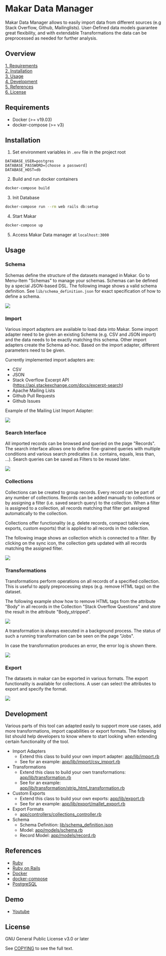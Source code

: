 # Makar Data Manager

Makar Data Manager allows to easily import data from different sources (e.g Stack Overflow, Github, Mailinglists). 
User-Defined data models guarantee great flexibility, and with extendable Transformations the data can be preprocessed as needed for further analysis.

## Overview

[1. Requirements](#requirements)<br />
[2. Installation](#installation)<br />
[3. Usage](#usage)<br />
[4. Development](#development)<br />
[5. References](#references)<br />
[6. License](#license)

## Requirements

- Docker (>= v19.03)
- docker-compose (>= v3)

## Installation

1. Set environment variables in `.env` file in the project root

```.env
DATABASE_USER=postgres
DATABASE_PASSWORD=[choose a password]
DATABASE_HOST=db
```

2. Build and run docker containers

```bash
docker-compose build
```

3. Init Database

```bash
docker-compose run --rm web rails db:setup
```

4. Start Makar

```bash
docker-compose up
```

5. Access Makar Data manager at `localhost:3000`

## Usage

### Schema

Schemas define the structure of the datasets managed in Makar.
Go to Menu-Item "Schemas" to manage your schemas.
Schemas can be defined by a special JSON-based DSL.
The following image shows a valid schema definition.
 See `lib/schema_definition.json` for exact specification of how to define a schema.


![](doc/schema.png)

### Import

Various import adapters are available to load data into Makar.
Some import adapter need to be given an existing Schema (e.g. CSV and JSON import) and the data needs to be exactly matching this schema.
Other import adapters create the Schema ad-hoc.
Based on the import adapter, different parameters need to be given.

Currently implemented import adapters are:

- CSV
- JSON
- Stack Overflow Excerpt API (https://api.stackexchange.com/docs/excerpt-search)
- Apache Mailing Lists
- Github Pull Requests
- Github Issues

Example of the Mailing List Import Adapter:

![](doc/import_ml.png)

### Search Interface

All imported records can be browsed and queried on the page "Records".
The search interface allows one to define fine-grained queries with multiple conditions and various search predicates (i.e. contains, equals, less than, ...).
Search queries can be saved as Filters to be reused later.

![](doc/search.png)

### Collections

Collections can be created to group records. 
Every record can be part of any number of collections.
Records can be added manually to collections or by assigning a filter (i.e. saved search query) to the collection. When a filter is assigned to a collection, all records matching that filter get assigned automatically to the collection.

Collections offer functionality (e.g. delete records, compact table view, exports, custom exports) that is applied to all records in the collection.

The following image shows an collection which is connected to a filter. By clicking on the sync icon, the collection gets updated with all records matching the assigned filter.

![](doc/collection.png)

### Transformations

Transformations perform operations on all records of a specified collection.
This is useful to apply preprocessing steps (e.g. remove HTML tags) on the dataset.

The following example show how to remove HTML tags from the attribute "Body" in all records in the Collection "Stack Overflow Questions" and store the result in the attribute "Body_stripped".

![](doc/transformation.png)

A transformation is always executed in a background process. 
The status of such a running transformation can be seen on the page "Jobs".

In case the transformation produces an error, the error log is shown there.

![](doc/jobs.png)

### Export

The datasets in makar can be exported in various formats.
The export functionality is available for collections.
A user can select the attributes to export and specify the format.

![](doc/export.png)

## Development

Various parts of this tool can adapted easily to support more use cases, add more transformations, import capabilities or export formats.
The following list should help developers to know where to start looking when extending certain functionality of the tool.

- Import Adapters
    * Extend this class to build your own import adapter: [app/lib/import.rb](app/lib/import.rb)
    * See for an example: [app/lib/import/csv_import.rb](app/lib/import/csv_import.rb)
- Transformations
    * Extend this class to build your own transformations: [app/lib/transformation.rb](app/lib/transformation.rb)
    * See for an example: [app/lib/transformation/strip_html_transformation.rb](app/lib/transformation/strip_html_transformation.rb)
- Custom Exports
    * Extend this class to build your own exports: [app/lib/export.rb](app/lib/export.rb)
    * See for an example: [app/lib/export/mallet_export.rb](app/lib/export/mallet_export.rb)
- Export Formats
    * [app/controllers/collections_controller.rb](app/controllers/collections_controller.rb#L68)
- Schema
    * Schema Definition: [lib/schema_definition.json](lib/schema_definition.json)
    * Model: [app/models/schema.rb](app/models/schema.rb)
    * Record Model: [app/models/record.rb](app/models/record.rb#L124)

## References

- [Ruby](https://www.ruby-lang.org/)
- [Ruby on Rails](https://rubyonrails.org/)
- [Docker](https://www.docker.com/)
- [docker-compose](https://docs.docker.com/compose/)
- [PostgreSQL](https://www.postgresql.org/)

## Demo
- [Youtube](https://youtu.be/KOldg6dC4eI)

## License

GNU General Public License v3.0 or later

See [COPYING](COPYING) to see the full text.

